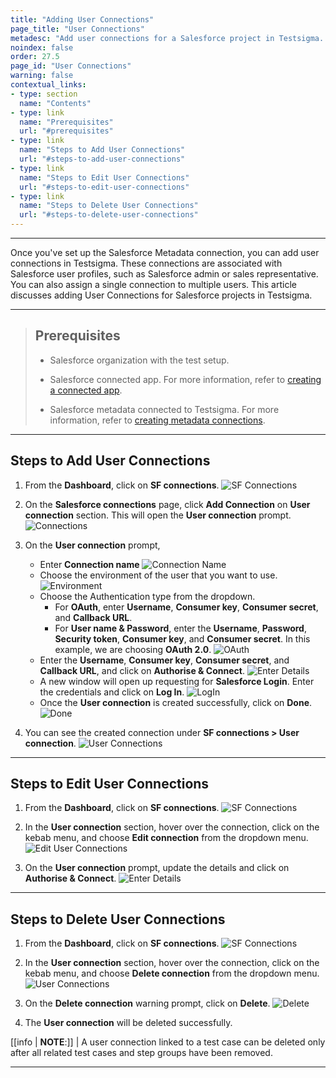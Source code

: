 ```yaml
---
title: "Adding User Connections"
page_title: "User Connections"
metadesc: "Add user connections for a Salesforce project in Testsigma. These connections are associated with Salesforce user profiles like Salesforce admin/sales rep"
noindex: false
order: 27.5
page_id: "User Connections"
warning: false
contextual_links:
- type: section
  name: "Contents"
- type: link
  name: "Prerequisites"
  url: "#prerequisites"
- type: link
  name: "Steps to Add User Connections"
  url: "#steps-to-add-user-connections"
- type: link
  name: "Steps to Edit User Connections"
  url: "#steps-to-edit-user-connections"
- type: link
  name: "Steps to Delete User Connections"
  url: "#steps-to-delete-user-connections"
---
```


---

Once you've set up the Salesforce Metadata connection, you can add user connections in Testsigma. These connections are associated with Salesforce user profiles, such as Salesforce admin or sales representative. You can also assign a single connection to multiple users. This article discusses adding User Connections for Salesforce projects in Testsigma.

---

> ## **Prerequisites**
> 
> - Salesforce organization with the test setup.
> 
> - Salesforce connected app. For more information, refer to [creating a connected app](https://testsigma.com/docs/salesforce-testing/special-nlps/).
> 
> - Salesforce metadata connected to Testsigma. For more information, refer to [creating metadata connections](https://testsigma.com/docs/salesforce-testing/metadata-connections/).

---


## **Steps to Add User Connections**

1. From the **Dashboard**, click on **SF connections**.
![SF Connections](https://s3.amazonaws.com/static-docs.testsigma.com/new_images/projects/applications/sfucsfcnav.png)

2. On the **Salesforce connections** page, click **Add Connection** on **User connection** section. This will open the **User connection** prompt. 
![Connections](https://s3.amazonaws.com/static-docs.testsigma.com/new_images/projects/applications/sfucaconctn.png)

3. On the **User connection** prompt, 
     - Enter **Connection name**
       ![Connection Name](https://s3.amazonaws.com/static-docs.testsigma.com/new_images/projects/applications/sfucncname.png)
     - Choose the environment of the user that you want to use.
       ![Environment](https://s3.amazonaws.com/static-docs.testsigma.com/new_images/projects/applications/ucsfts.png)
     - Choose the Authentication type from the dropdown. 
         - For **OAuth**, enter **Username**, **Consumer key**, **Consumer secret**, and **Callback URL**.
         - For **User name & Password**, enter the **Username**, **Password**, **Security token**, **Consumer key**, and **Consumer secret**. In this example, we are choosing **OAuth 2.0**.
           ![OAuth](https://s3.amazonaws.com/static-docs.testsigma.com/new_images/projects/applications/sfucoauthtype.png)
     - Enter the **Username**, **Consumer key**, **Consumer secret**, and **Callback URL**, and click on **Authorise & Connect**.
       ![Enter Details](https://s3.amazonaws.com/static-docs.testsigma.com/new_images/projects/applications/sfucaaconnect.png)
     - A new window will open up requesting for **Salesforce Login**. Enter the credentials and click on **Log In**.
       ![LogIn](https://s3.amazonaws.com/static-docs.testsigma.com/new_images/projects/applications/sfucsflogin.png)
     - Once the **User connection** is created successfully, click on **Done**.
       ![Done](https://s3.amazonaws.com/static-docs.testsigma.com/new_images/projects/applications/sfucucdone.png)

4. You can see the created connection under **SF connections > User connection**.
![User Connections](https://s3.amazonaws.com/static-docs.testsigma.com/new_images/projects/applications/sfucseeud.png)

---

## **Steps to Edit User Connections**

1. From the **Dashboard**, click on **SF connections**.
![SF Connections](https://s3.amazonaws.com/static-docs.testsigma.com/new_images/projects/applications/sfucsfcnav.png)

2. In the **User connection** section, hover over the connection, click on the kebab menu, and choose **Edit connection** from the dropdown menu. 
![Edit User Connections](https://s3.amazonaws.com/static-docs.testsigma.com/new_images/projects/applications/sfuceditucnctns.png)

3. On the **User connection** prompt, update the details and click on **Authorise & Connect**.
![Enter Details](https://s3.amazonaws.com/static-docs.testsigma.com/new_images/projects/applications/sfucaaconnect.png)

---

## **Steps to Delete User Connections**

1. From the **Dashboard**, click on **SF connections**.
![SF Connections](https://s3.amazonaws.com/static-docs.testsigma.com/new_images/projects/applications/sfucsfcnav.png)

2. In the **User connection** section, hover over the connection, click on the kebab menu, and choose **Delete connection** from the dropdown menu. 
![User Connections](https://s3.amazonaws.com/static-docs.testsigma.com/new_images/projects/applications/sfucdltuc.png)

3. On the **Delete connection** warning prompt, click on **Delete**.
![Delete](https://s3.amazonaws.com/static-docs.testsigma.com/new_images/projects/applications/sfucdltuc.png)

4. The **User connection** will be deleted successfully. 

[[info | **NOTE**:]]
| A user connection linked to a test case can be deleted only after all related test cases and step groups have been removed.

---
